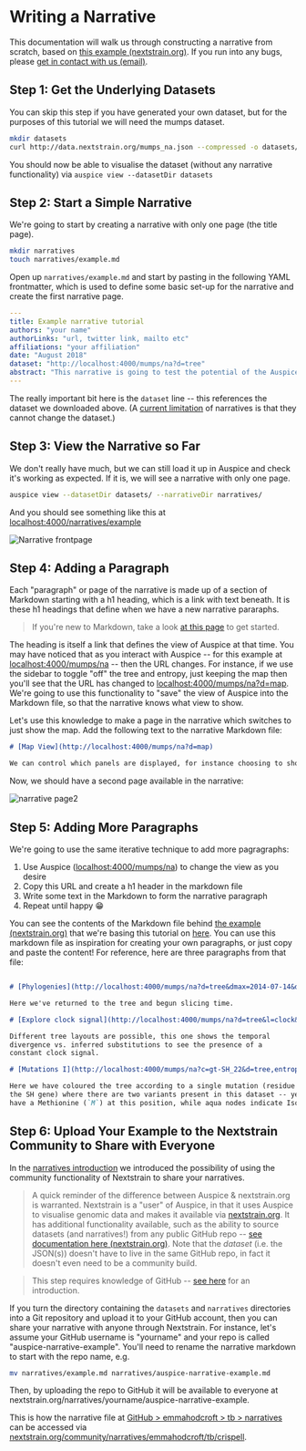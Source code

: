 # Writing a Narrative
<!-- WARNING -->
<!-- Do not edit this file from within the docs.nextstrain.org repository. -->
<!-- It is fetched from another repository to be included in the docs.nextstrain.org build. -->
<!-- So, if you edit it after it is fetched into docs.nextstrain.org, your changes will be lost. -->
<!-- Instead, edit this file in its own repository and commit your changes there. -->
<!-- For more details on this (temporary) implementation, see https://github.com/nextstrain/docs.nextstrain.org#fetching-of-documents-from-other-repositories -->
<!-- This file is located at (fetched from): https://github.com/nextstrain/auspice/blob/master/docs/narratives/how-to-write.md -->
<!-- WARNING -->
<!-- WARNING -->
<!-- WARNING -->



This documentation will walk us through constructing a narrative from scratch, based on [this example (nextstrain.org)](https://nextstrain.org/narratives/intro-to-narratives).
If you run into any bugs, please [get in contact with us (email)](mailto:hello@nextstrain.org).

## Step 1: Get the Underlying Datasets

You can skip this step if you have generated your own dataset, but for the purposes of this tutorial we will need the mumps dataset.

```bash
mkdir datasets
curl http://data.nextstrain.org/mumps_na.json --compressed -o datasets/mumps_na.json
```

You should now be able to visualise the dataset (without any narrative functionality) via `auspice view --datasetDir datasets`

## Step 2: Start a Simple Narrative

We're going to start by creating a narrative with only one page (the title page).

```bash
mkdir narratives
touch narratives/example.md
```

Open up `narratives/example.md` and start by pasting in the following YAML frontmatter, which is used to define some basic set-up for the narrative and create the first narrative page.

```yaml
---
title: Example narrative tutorial
authors: "your name"
authorLinks: "url, twitter link, mailto etc"
affiliations: "your affiliation"
date: "August 2018"
dataset: "http://localhost:4000/mumps/na?d=tree"
abstract: "This narrative is going to test the potential of the Auspice narrative functionality using the publicly available North American mumps dataset."
---
```

The really important bit here is the `dataset` line -- this references the dataset we downloaded above.
(A [current limitation](../guides/communicate/narratives-intro.html#known-bugs-limitations) of narratives is that they cannot change the dataset.)


## Step 3: View the Narrative so Far

We don't really have much, but we can still load it up in Auspice and check it's working as expected. If it is, we will see a narrative with only one page.
```bash
auspice view --datasetDir datasets/ --narrativeDir narratives/
```
And you should see something like this at [localhost:4000/narratives/example](http://localhost:4000/narratives/example)

![Narrative frontpage](../assets/narrative-tutorial-p1.png)


## Step 4: Adding a Paragraph

Each "paragraph" or page of the narrative is made up of a section of Markdown starting with a h1 heading, which is a link with text beneath.
It is these h1 headings that define when we have a new narrative pararaphs.

> If you're new to Markdown, take a look [at this page](https://github.com/adam-p/markdown-here/wiki/Markdown-Cheatsheet) to get started.

The heading is itself a link that defines the view of Auspice at that time.
You may have noticed that as you interact with Auspice -- for this example at [localhost:4000/mumps/na](http://localhost:4000/mumps/na) -- then the URL changes.
For instance, if we use the sidebar to toggle "off" the tree and entropy, just keeping the map then you'll see that the URL has changed to [localhost:4000/mumps/na?d=map](http://localhost:4000/mumps/na?d=map).
We're going to use this functionality to "save" the view of Auspice into the Markdown file, so that the narrative knows what view to show.

Let's use this knowledge to make a page in the narrative which switches to just show the map.
Add the following text to the narrative Markdown file:

```md
# [Map View](http://localhost:4000/mumps/na?d=map)

We can control which panels are displayed, for instance choosing to show only the map.

```

Now, we should have a second page available in the narrative:

![narrative page2](../assets/narrative-tutorial-p2.png)



## Step 5: Adding More Paragraphs

We're going to use the same iterative technique to add more pagragraphs:
1. Use Auspice ([localhost:4000/mumps/na](http://localhost:4000/mumps/na)) to change the view as you desire
2. Copy this URL and create a h1 header in the markdown file
3. Write some text in the Markdown to form the narrative paragraph
4. Repeat until happy 😁

You can see the contents of the Markdown file behind [the example (nextstrain.org)](https://nextstrain.org/narratives/intro-to-narratives) that we're basing this tutorial on [here](https://raw.githubusercontent.com/nextstrain/narratives/master/intro-to-narratives.md).
You can use this markdown file as inspiration for creating your own paragraphs, or just copy and paste the content!
For reference, here are three paragraphs from that file:

```md

# [Phylogenies](http://localhost:4000/mumps/na?d=tree&dmax=2014-07-14&dmin=2012-03-30&p=full)

Here we've returned to the tree and begun slicing time.

# [Explore clock signal](http://localhost:4000/mumps/na?d=tree&l=clock&p=full)

Different tree layouts are possible, this one shows the temporal
divergence vs. inferred substitutions to see the presence of a
constant clock signal.

# [Mutations I](http://localhost:4000/mumps/na?c=gt-SH_22&d=tree,entropy&p=full)

Here we have coloured the tree according to a single mutation (residue 22 in
the SH gene) where there are two variants present in this dataset -- yellow tips
have a Methionine (`M`) at this position, while aqua nodes indicate Isoleucine (`I`).

```


## Step 6: Upload Your Example to the Nextstrain Community to Share with Everyone

In the [narratives introduction](../guides/communicate/narratives-intro.html#sharing-narratives) we introduced the possibility of using the community functionality of Nextstrain to share your narratives.


> A quick reminder of the difference between Auspice & nextstrain.org is warranted.
Nextstrain is a "user" of Auspice, in that it uses Auspice to visualise genomic data and makes it available via [nextstrain.org](https://nextstrain.org).
It has additional functionality available, such as the ability to source datasets (and narratives!) from any public GitHub repo -- [see documentation here (nextstrain.org)](https://nextstrain.org/docs/contributing/community-builds).
Note that the _dataset_ (i.e. the JSON(s)) doesn't have to live in the same GitHub repo, in fact it doesn't even need to be a community build.


> This step requires knowledge of GitHub -- [see here](https://guides.github.com/activities/hello-world/) for an introduction.

If you turn the directory containing the `datasets` and `narratives` directories into a Git repository and upload it to your GitHub account, then you can share your narrative with anyone through Nextstrain.
For instance, let's assume your GitHub username is "yourname" and your repo is called "auspice-narrative-example". You'll need to rename the narrative markdown to start with the repo name, e.g.
```bash
mv narratives/example.md narratives/auspice-narrative-example.md
```
Then, by uploading the repo to GitHub it will be available to everyone at nextstrain.org/narratives/yourname/auspice-narrative-example.


This is how the narrative file at [GitHub > emmahodcroft > tb > narratives](https://github.com/emmahodcroft/tb/blob/master/narratives/tb_crispell.md) can be accessed via [nextstrain.org/community/narratives/emmahodcroft/tb/crispell](https://nextstrain.org/community/narratives/emmahodcroft/tb/crispell).

